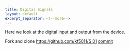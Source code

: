 ```yaml
---
title: Digital Signals
layout: default
excerpt_separator: <!--more-->
---
```

Here we look at the digital input and output from the device.

<!--more-->

Fork and clone https://github.com/kf5011/S.01
[commit](4d6ba19ce4fc2382a36e68b070a4972c4f7920f6)
